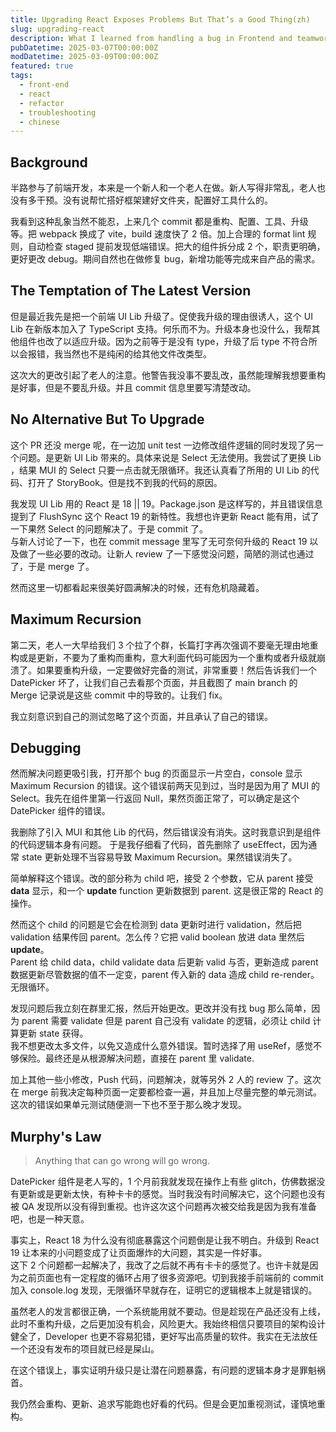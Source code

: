 ```yaml
---
title: Upgrading React Exposes Problems But That’s a Good Thing(zh)
slug: upgrading-react
description: What I learned from handling a bug in Frontend and teamwork
pubDatetime: 2025-03-07T00:00:00Z
modDatetime: 2025-03-09T00:00:00Z
featured: true
tags:
  - front-end
  - react
  - refactor
  - troubleshooting
  - chinese
---
```


## Background

半路参与了前端开发，本来是一个新人和一个老人在做。新人写得非常乱，老人也没有多干预。没有说帮忙搭好框架建好文件夹，配置好工具什么的。

我看到这种乱象当然不能忍，上来几个 commit 都是重构、配置、工具、升级等。把 webpack 换成了 vite，build 速度快了 2 倍。加上合理的 format lint 规则，自动检查 staged 提前发现低端错误。把大的组件拆分成 2 个，职责更明确，更好更改 debug。期间自然也在做修复 bug，新增功能等完成来自产品的需求。

## The Temptation of The Latest Version

但是最近我先是把一个前端 UI Lib 升级了。促使我升级的理由很诱人，这个 UI Lib 在新版本加入了 TypeScript 支持。何乐而不为。升级本身也没什么，我帮其他组件也改了以适应升级。因为之前等于是没有 type，升级了后 type 不符合所以会报错，我当然也不是纯闲的给其他文件改类型。

这次大的更改引起了老人的注意。他警告我没事不要乱改，虽然能理解我想要重构是好事，但是不要乱升级。并且 commit 信息里要写清楚改动。

## No Alternative But To Upgrade

这个 PR 还没 merge 呢，在一边加 unit test 一边修改组件逻辑的同时发现了另一个问题。是更新 UI Lib 带来的。具体来说是 Select 无法使用。我尝试了更换 Lib ，结果 MUI 的 Select 只要一点击就无限循环。我还认真看了所用的 UI Lib 的代码、打开了 StoryBook。但是找不到我的代码的原因。

我发现 UI Lib 用的 React 是 18 || 19。Package.json 是这样写的，并且错误信息提到了 FlushSync 这个 React 19 的新特性。我想也许更新 React 能有用，试了一下果然 Select 的问题解决了。于是 commit 了。\
与新人讨论了一下，也在 commit message 里写了无可奈何升级的 React 19 以及做了一些必要的改动。让新人 review 了一下感觉没问题，简陋的测试也通过了，于是 merge 了。

然而这里一切都看起来很美好圆满解决的时候，还有危机隐藏着。

## Maximum Recursion

第二天，老人一大早给我们 3 个拉了个群，长篇打字再次强调不要毫无理由地重构或是更新，不要为了重构而重构，意大利面代码可能因为一个重构或者升级就崩溃了。如果要重构升级，一定要做好完备的测试，非常重要！然后告诉我们一个 DatePicker 坏了，让我们自己去看那个页面，并且截图了 main branch 的 Merge 记录说是这些 commit 中的导致的。让我们 fix。

我立刻意识到自己的测试忽略了这个页面，并且承认了自己的错误。

## Debugging

然而解决问题更吸引我，打开那个 bug 的页面显示一片空白，console 显示 Maximum Recursion 的错误。这个错误前两天见到过，当时是因为用了 MUI 的 Select。我先在组件里第一行返回 Null，果然页面正常了，可以确定是这个 DatePicker 组件的错误。

我删除了引入 MUI 和其他 Lib 的代码，然后错误没有消失。这时我意识到是组件的代码逻辑本身有问题。
于是我仔细看了代码，首先删除了 useEffect，因为通常 state 更新处理不当容易导致 Maximum Recursion。果然错误消失了。

简单解释这个错误。改的部分称为 child 吧，接受 2 个参数，它从 parent 接受 **data** 显示，和一个 **update**  function 更新数据到 parent. 这是很正常的 React 的操作。

然而这个 child 的问题是它会在检测到 data 更新时进行 validation，然后把 validation 结果传回 parent。怎么传？它把 valid boolean 放进 data 里然后 **update**。\
Parent 给 child data，child validate data 后更新 valid 与否，更新造成 parent 数据更新尽管数据的值不一定变，parent 传入新的 data 造成 child re-render。无限循环。

发现问题后我立刻在群里汇报，然后开始更改。更改并没有找 bug 那么简单，因为 parent 需要 validate 但是 parent 自己没有 validate 的逻辑，必须让 child 计算更新 state 获得。\
我不想更改太多文件，以免又造成什么意外错误。暂时选择了用 useRef，感觉不够保险。最终还是从根源解决问题，直接在 parent 里 validate.

加上其他一些小修改，Push 代码，问题解决，就等另外 2 人的 review 了。这次在 merge 前我决定每种页面一定要都检查一遍，并且加上尽量完整的单元测试。这次的错误如果单元测试随便测一下也不至于那么晚才发现。

## Murphy's Law

> Anything that can go wrong will go wrong.

DatePicker 组件是老人写的，1 个月前我就发现在操作上有些 glitch，仿佛数据没有更新或是更新太快，有种卡卡的感觉。当时我没有时间解决它，这个问题也没有被 QA 发现所以没有得到重视。也许这次这个问题再次被交给我是因为我有准备吧，也是一种天意。

事实上，React 18 为什么没有彻底暴露这个问题倒是让我不明白。升级到 React 19 让本来的小问题变成了让页面爆炸的大问题，其实是一件好事。\
这下 2 个问题都一起解决了，我改了之后就不再有卡卡的感觉了。也许卡就是因为之前页面也有一定程度的循环占用了很多资源吧。切到我接手前端前的 commit 加入 console.log 发现，无限循环早就存在，证明它的逻辑根本上就是错误的。

虽然老人的发言都很正确，一个系统能用就不要动。但是趁现在产品还没有上线，此时不重构升级，之后更加没有机会，风险更大。我始终相信只要项目的架构设计健全了，Developer 也更不容易犯错，更好写出高质量的软件。我实在无法放任一个还没有发布的项目就已经是屎山。

在这个错误上，事实证明升级只是让潜在问题暴露，有问题的逻辑本身才是罪魁祸首。

我仍然会重构、更新、追求写能跑也好看的代码。但是会更加重视测试，谨慎地重构。
